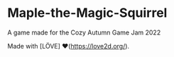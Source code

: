 # Maple-the-Magic-Squirrel
A game made for the Cozy Autumn Game Jam 2022

Made with [LÖVE] ❤️(https://love2d.org/).
